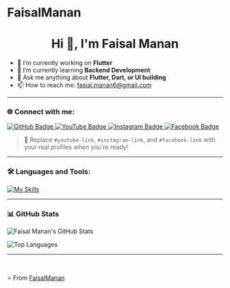 # FaisalManan

<h1 align="center">Hi 👋, I'm Faisal Manan</h1>

- 💙 I’m currently working on **Flutter**
- 🌱 I’m currently learning **Backend Development**
- 💬 Ask me anything about **Flutter, Dart, or UI building**
- 📫 How to reach me: [fasial.manan6@gmail.com](mailto:fasial.manan6@gmail.com)

---

### 🌐 Connect with me:

<!-- Add your real links later below -->
<div id="badges">
  <a href="https://github.com/FaisalManan">
    <img src="https://img.shields.io/badge/GitHub-white?style=for-the-badge&logo=github&logoColor=black" alt="GitHub Badge"/>
  </a>
  <a href="#youtube-link">
    <img src="https://img.shields.io/badge/YouTube-red?style=for-the-badge&logo=youtube&logoColor=white" alt="YouTube Badge"/>
  </a>
  <a href="#instagram-link">
    <img src="https://img.shields.io/badge/Instagram-purple?style=for-the-badge&logo=instagram&logoColor=white" alt="Instagram Badge"/>
  </a>
  <a href="#facebook-link">
    <img src="https://img.shields.io/badge/Facebook-blue?style=for-the-badge&logo=facebook&logoColor=white" alt="Facebook Badge"/>
  </a>
</div>

> 📌 Replace `#youtube-link`, `#instagram-link`, and `#facebook-link` with your real profiles when you're ready!

---

### 🛠 Languages and Tools:

[![My Skills](https://skillicons.dev/icons?i=flutter,dart,firebase,github,git,postman,figma)](https://skillicons.dev)

---

### 📊 GitHub Stats

![Faisal Manan's GitHub Stats](https://github-readme-stats.vercel.app/api?username=FaisalManan&show_icons=true&theme=dark)

![Top Languages](https://github-readme-stats.vercel.app/api/top-langs/?username=FaisalManan&layout=compact&theme=dark)

---

<br>

⭐️ From [FaisalManan](https://github.com/FaisalManan)



